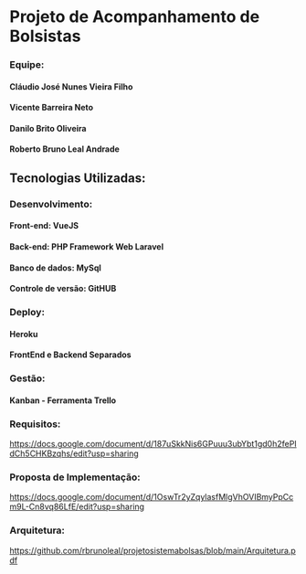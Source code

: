 # Projeto de Acompanhamento de Bolsistas

### Equipe:
#### Cláudio José Nunes Vieira Filho
#### Vicente Barreira Neto
#### Danilo Brito Oliveira
#### Roberto Bruno Leal Andrade

## Tecnologias Utilizadas:

### Desenvolvimento:
#### Front-end: VueJS
#### Back-end: PHP Framework Web Laravel
#### Banco de dados: MySql
#### Controle de versão: GitHUB

### Deploy:
#### Heroku
#### FrontEnd e Backend Separados

### Gestão:
#### Kanban - Ferramenta Trello

### Requisitos:
https://docs.google.com/document/d/187uSkkNis6GPuuu3ubYbt1gd0h2fePIdCh5CHKBzqhs/edit?usp=sharing

### Proposta de Implementação:
https://docs.google.com/document/d/1OswTr2yZqylasfMlgVhOVIBmyPpCcm9L-Cn8vq86LfE/edit?usp=sharing

### Arquitetura:
https://github.com/rbrunoleal/projetosistemabolsas/blob/main/Arquitetura.pdf
